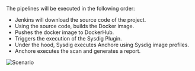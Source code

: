 The pipelines will be executed in the following order:

- Jenkins will download the source code of the project.
- Using the source code, builds the Docker image.
- Pushes the docker image to DockerHub.
- Triggers the execution of the Sysdig Plugin.
- Under the hood, Sysdig executes Anchore using Sysdig image profiles.
- Anchore executes the scan and generates a report.

![Scenario](/sysdig/scenarios/monitor-lab07/assets/image02.png)